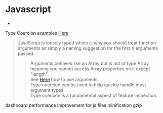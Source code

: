 # Javascript #
-

Type Coercion examples [Here](JavaScript/TypeCoercion.html "Type Coercion Examples")
>JavaScript is loosely typed which is why you should treat function arguments as simply a naming suggestion for the first X arguments passed.
>>Arguments behaves like an Array but is not of type Array meaning you cannot access Array properties on it except "length".  
>> See [Here](JavaScript/Arguments.html "Effective Use of Arguments") how to use arguments.    
>Type coercion can be used to help quickly handle most argument types.  
>Type coercion is a fundamental aspect of feature inspection.  


dashboard performance improvement for js files
	minification
	gzip